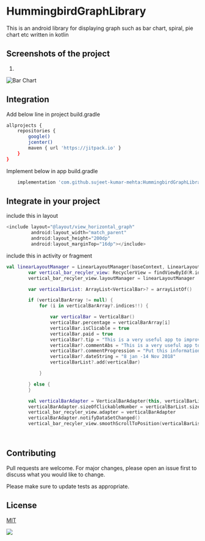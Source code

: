 # HummingbirdGraphLibrary

This is an android library for displaying graph such as bar chart, spiral, pie chart etc written in kotlin

## Screenshots of the project

1. 
![Bar Chart](https://github.com/sujeet-kumar-mehta/HummingbirdGraphLibrary/tree/master/screenshots/screenshot1.png)


## Integration

Add below line in project build.gradle

```bash
allprojects {
    repositories {
        google()
        jcenter()
        maven { url 'https://jitpack.io' }
    }
}
```
Implement below in app build.gradle

```bash
    implementation 'com.github.sujeet-kumar-mehta:HummingbirdGraphLibrary:v0.0.1'

```

## Integrate in your project

include this in layout

```kotlin
<include layout="@layout/view_horizontal_graph"
         android:layout_width="match_parent"
         android:layout_height="200dp"
         android:layout_marginTop="16dp"></include>


```
include this in activity or fragment 

```kotlin
val linearLayoutManager = LinearLayoutManager(baseContext, LinearLayoutManager.HORIZONTAL, false)
        var vertical_bar_recyler_view: RecyclerView = findViewById(R.id.vertical_bar_recyler_view)
        vertical_bar_recyler_view.layoutManager = linearLayoutManager

        var verticalBarList: ArrayList<VerticalBar>? = arrayListOf()

        if (verticalBarArray != null) {
            for (i in verticalBarArray?.indices!!) {

                var verticalBar = VerticalBar()
                verticalBar.percentage = verticalBarArray[i]
                verticalBar.isClicable = true
                verticalBar.paid = true
                verticalBar?.tip = "This is a very useful app to improve your driving speed"
                verticalBar?.commentAbs = "This is a very useful app to improve your driving speed"
                verticalBar?.commentProgression = "Put this information in progress and keep improving"
                verticalBar?.dateString = "8 jan -14 Nov 2018"
                verticalBarList?.add(verticalBar)

            }

        } else {
        }

        val verticalBarAdapter = VerticalBarAdapter(this, verticalBarList!!)
        verticalBarAdapter.sizeOfClickableNumber = verticalBarList.size
        vertical_bar_recyler_view.adapter = verticalBarAdapter
        verticalBarAdapter.notifyDataSetChanged()
        vertical_bar_recyler_view.smoothScrollToPosition(verticalBarList!!.size)




```

## Contributing
Pull requests are welcome. For major changes, please open an issue first to discuss what you would like to change.

Please make sure to update tests as appropriate.

## License
[MIT](https://choosealicense.com/licenses/mit/)

[![](https://jitpack.io/v/sujeet-kumar-mehta/HummingbirdGraphLibrary.svg)](https://jitpack.io/#sujeet-kumar-mehta/HummingbirdGraphLibrary)
